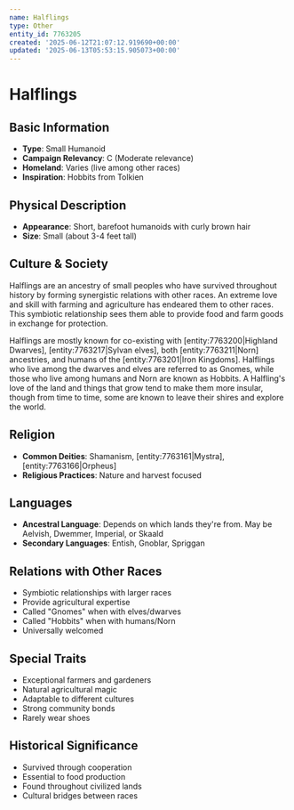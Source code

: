```yaml
---
name: Halflings
type: Other
entity_id: 7763205
created: '2025-06-12T21:07:12.919690+00:00'
updated: '2025-06-13T05:53:15.905073+00:00'
---
```


# Halflings

## Basic Information
- **Type**: Small Humanoid
- **Campaign Relevancy**: C (Moderate relevance)
- **Homeland**: Varies (live among other races)
- **Inspiration**: Hobbits from Tolkien

## Physical Description
- **Appearance**: Short, barefoot humanoids with curly brown hair
- **Size**: Small (about 3-4 feet tall)

## Culture & Society
Halflings are an ancestry of small peoples who have survived throughout history by forming synergistic relations with other races. An extreme love and skill with farming and agriculture has endeared them to other races. This symbiotic relationship sees them able to provide food and farm goods in exchange for protection.

Halflings are mostly known for co-existing with [entity:7763200|Highland Dwarves], [entity:7763217|Sylvan elves], both [entity:7763211|Norn] ancestries, and humans of the [entity:7763201|Iron Kingdoms]. Halflings who live among the dwarves and elves are referred to as Gnomes, while those who live among humans and Norn are known as Hobbits. A Halfling's love of the land and things that grow tend to make them more insular, though from time to time, some are known to leave their shires and explore the world.

## Religion
- **Common Deities**: Shamanism, [entity:7763161|Mystra], [entity:7763166|Orpheus]
- **Religious Practices**: Nature and harvest focused

## Languages
- **Ancestral Language**: Depends on which lands they're from. May be Aelvish, Dwemmer, Imperial, or Skaald
- **Secondary Languages**: Entish, Gnoblar, Spriggan

## Relations with Other Races
- Symbiotic relationships with larger races
- Provide agricultural expertise
- Called "Gnomes" when with elves/dwarves
- Called "Hobbits" when with humans/Norn
- Universally welcomed

## Special Traits
- Exceptional farmers and gardeners
- Natural agricultural magic
- Adaptable to different cultures
- Strong community bonds
- Rarely wear shoes

## Historical Significance
- Survived through cooperation
- Essential to food production
- Found throughout civilized lands
- Cultural bridges between races